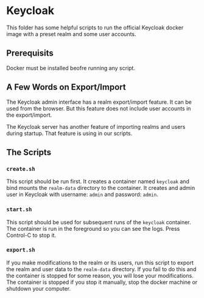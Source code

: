 # Keycloak

This folder has some helpful scripts to run the official Keycloak docker
image with a preset realm and some user accounts.

## Prerequisits

Docker must be installed beofre running any script.

## A Few Words on Export/Import

The Keycloak admin interface has a realm export/import feature. It can
be used from the browser. But this feature does not include user accounts
in the export/import.

The Keycloak server has another feature of importing realms and users
during startup. That feature is using in our scripts.


## The Scripts

### `create.sh`

This script should be run first. It creates a container named `keycloak`
and bind mounts the `realm-data` directory to the container. It creates
and admin user in Keycloak with username: `admin` and password:
`admin`.

### `start.sh`

This script should be used for subsequent runs of the `keycloak`
container. The container is run in the foreground so you can see the logs.
Press Control-C to stop it.

### `export.sh`

If you make modifications to the realm or its users, run this script to
export the realm and user data to the `realm-data` directory. If you
fail to do this and the container is stopped for some reason, you will
lose your modifications. The container is stopped if you stop it manually,
stop the docker machine or shutdown your computer.

